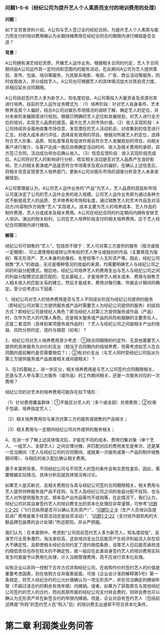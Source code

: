### 问题1-5-6（经纪公司为提升艺人个人素质而支付的培训费用的处理）

**问题：**

如下文背景资料介绍，A公司与艺人签订全约经纪合同，为提升艺人个人素质与能力而支付的培训费用确认为长期待摊费用在经纪合同合约期限内进行摊销是否合适？

**背景：**

A公司拥有演艺经纪资质，开展艺人运作业务。根据相关合同的约定，艺人于合同期间由A公司运作其一定时间和范围内的服务活动，在此期间A公司为艺人提供策划、宣传、包装、培训等服务，为其联系电影、电视、广告、商业活动等服务，同时收取收入，并分成给艺人。A公司也可根据艺人的具体情况加大对其投资力度，并相应延长合同期限。

A公司目前签约艺人多为新艺人，知名度较低，A公司需投入大量资金及资源对其进行培养。目前的艺人运作业务模式为：（1）培养阶段：针对艺人自身条件、艺术修养及其个人偏好，结合A公司对娱乐市场情况的调研了解，确定艺人的定位，并对未来的发展路径进行规划。根据已明确的艺人定位和发展规划，对艺人进行全方位的培训，实现艺人品质的提高，最大化艺人的市场价值。（2）收入实现阶段：A公司持续并全面地收集市场信息，发现潜在的艺人活动机会，对收集到的信息进行汇总，对收入成本进行评估，选择具有效用的项目。根据对所属艺人的定位，选择符合艺人形象、品质、知名度等具有促进作用且符合艺人发展规划的项目，向相关客户进行推介，与客户达成一致后协商确定活动时间、收入及相关费用的承担，双方签订合同，活动成功举办后确认收入。（3）信息反馈阶段：收入实现阶段完成后，A公司将对艺人的影响进行分析，核实相关活动是否对艺人品质产生良好影响，艺人的相关表演或产品是否符合市场需求及观众的偏好。在确认上述信息后，将相关信息反馈至艺人培养部门，更新A公司对娱乐市场的调查分析及艺人未来发展规划。

A公司管理层认为，A公司艺人运作业务的“产品”为艺人，艺人品质的高低和市场认可度决定了公司的艺人运作业务的收入规模。公司艺人运作业务即为通过各种方式不断提高艺人的品质、艺术修养和市场知名度，通过销售艺人的艺术作品及对活动方/内容制作方销售“艺人”实现收入。成本主要为艺人的培养成本、艺人作品的制作费用、艺人分成成本及相关费用。A公司在经纪合同的约定期间内拥有安排艺人培训，演出的相关权利，公司在艺人培养阶段支付的相关培养费用，应于艺人经纪合同期限内进行摊销。

**解答：**

经纪公司可销售的“艺人”，包括但不限于：艺人可对第三方提供的服务（按次或按一定期限）、可让渡使用权或转让所有权的艺人参与或独创的作品（主要表现为版权）等无形资产、艺人本身的肖像权、名誉权等个人无形资产等。因此，经纪公司销售“艺人”的收益，无论是哪种情况的收益的来源，均需要明确艺人与经纪公司之间的利益分配模式。相应地，经纪公司培养艺人的费用支出与艺人与经纪公司之间的利益分配模式应是匹配的，在此基础上，才是培养艺人相关成本、费用与销售艺人相关收入的匹配关系的建立，然后才是成本、费用对像归集、所属会计期间的确定。至少应考虑以下因素：

1、经纪公司对艺人的培养费用是否与艺人不同成长阶段为经纪公司提供的服务（即经纪公司对第三方提供服务或产品时需要艺人为经纪公司提供的服务）的挂钩方式？即经纪公司是经纪人角色？即当经纪人对第三方提供服务或作品（产品）时，仅作为艺人的代理人角色，还是相关服务或产品的风险和报酬的主要责任人，还是二者混同（具体到某项服务或作品时）？艺人与经纪公司之间就相关产出的收益、风险分担约定、违约与赔偿（如有）？

2、经纪公司对艺人培养费用至少考虑：①除合同期限的约定外、无其他需要艺人提供的具体服务为对价的支出（相当于合同期内的纯培养费，但需考虑如艺人在合同期内提前解约是否需要赔偿？）；②有对价支出（与艺人同时受经纪公司指派为第三方提供服务或产品直接相关或间接相关）？

3、在2的基础上，进一步区分，相关培养费用是与艺人公司签约合同期限相关，还是与艺人参与第三方服务（或作品）的工作期间相关，还是一次服务对应的一次费用？

经纪公司的对艺术的培养费用可能存在如下情形：

（1）针对费用覆盖群体：①不能区分艺人的（多个或全部）共用费用；②仅用于包装、培养指定艺人；

（2）相关培养费用仅与某次对第三方的服务或销售的产品相关；

（3）相关费用与一定期间经纪公司对外提供的服务相关；

4、在进一步了解上述具体情况后，才能在不同的成本、费用归集对象（单个艺人、一组艺人、全部艺人）之间合理分摊，并匹配对应的费用发生是单次、还是某一恰当期间（艺人与经纪公司的合同期间、或就某一次服务或某一产品的制作销售期间等），与相应的收入配比确认相关费用。

基于本案例背景，不同经纪公司与不同艺人的签约条件会有实质性差异，因此，需要根据实际情况、具体分析后就具体情况再讨论。

如果艺人是买断式、且相关费用仅与其与经纪公司签约合同期限相关，相关费用与艺人提供何种服务或产品不挂钩，与艺人及经纪公司之间的收益分配不挂钩，也与艺人对外提供服务方式、频率及产出作品等均不挂钩等，在此情况下，我们认为，经纪公司对其自身签约艺人的培训费支出的资本化处理应非常谨慎，可参考“[问题1-2-20](#问题1-2-20飞行员执照是否可以确认无形资产)（飞行员执照是否可以确认无形资产）”、“[问题5-2-8](#问题5-2-8生产人员培训及提前进厂费用是属于经营活动还是投资活动)（生产人员培训及提前进厂费用是属于经营活动还是投资活动）”、“[问题1-2-22](#问题1-2-22支付给外部机构的大额品牌包装费的会计处理)（支付给外部机构的大额品牌包装费的会计处理）”所述原则，并从严把握。

我们认为：在本案例中，考虑到“公司目前签约艺人多为新艺人，知名度较低”，且演艺行业竞争激烈，淘汰率较高，这些培训支出日后能否产生经济利益流入存在较大不确定性，且即使相关经纪合同约定了违约赔偿条款，该等艺人日后能否承担违约赔偿责任也存在较大的不确定性，故一般应在此类自身签约艺人的培训费用实际发生时直接予以费用化处理，计入当期管理费用，而不应进行资本化处理。

如有企业以非同一控制下合并方式并购经纪公司，在收购作价时签约艺人的价值是重要考虑因素，则在收购方合并报表层面，可按《企业会计准则解释第5号》第一条规定，将艺人经纪合约的公允价值确认为一项无形资产，并在恰当确定的摊销年限（不超过该合约的剩余有效年限）内摊销。或者，如果为了获取原先与其他经纪公司签约的艺人的合约，而向其原所属的经纪公司支付转会费的，则转会费也可以确认为无形资产并在新签合约的年限内摊销。但是，企业对自有签约艺人（包括前述两类“外购”的签约艺人在“购入”后）的培训费支出通常不符合资本化条件。

# 第二章 利润类业务问答